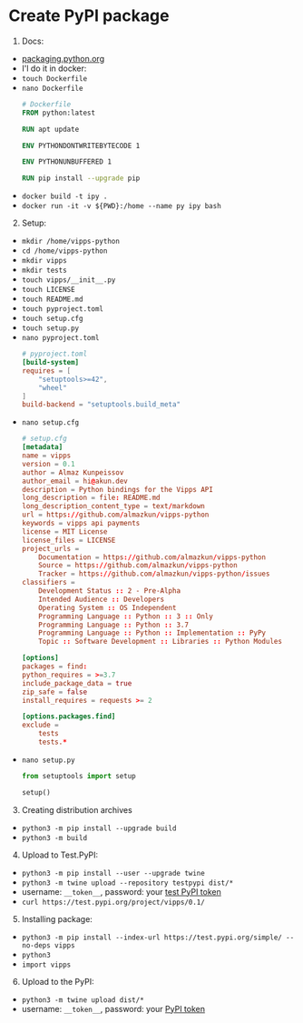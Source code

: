 

# Create PyPI package
1. Docs:
 * [packaging.python.org](https://packaging.python.org/tutorials/packaging-projects/)
 * I'l do it in docker:
 * `touch Dockerfile`
 * `nano Dockerfile`
    ```dockerfile
    # Dockerfile
    FROM python:latest

    RUN apt update

    ENV PYTHONDONTWRITEBYTECODE 1

    ENV PYTHONUNBUFFERED 1

    RUN pip install --upgrade pip    
    ```
 * `docker build -t ipy .`
 * `docker run -it -v ${PWD}:/home --name py ipy bash`

2. Setup:
 * `mkdir /home/vipps-python`
 * `cd /home/vipps-python`
 * `mkdir vipps`
 * `mkdir tests`
 * `touch vipps/__init__.py`
 * `touch LICENSE`
 * `touch README.md`
 * `touch pyproject.toml`
 * `touch setup.cfg`
 * `touch setup.py`
 * `nano pyproject.toml`
    ```toml
    # pyproject.toml
    [build-system]
    requires = [
        "setuptools>=42",
        "wheel"
    ]
    build-backend = "setuptools.build_meta"
    ```
 * `nano setup.cfg`
    ```conf
    # setup.cfg
    [metadata]
    name = vipps
    version = 0.1
    author = Almaz Kunpeissov
    author_email = hi@akun.dev
    description = Python bindings for the Vipps API
    long_description = file: README.md
    long_description_content_type = text/markdown
    url = https://github.com/almazkun/vipps-python
    keywords = vipps api payments
    license = MIT License
    license_files = LICENSE
    project_urls =
        Documentation = https://github.com/almazkun/vipps-python
        Source = https://github.com/almazkun/vipps-python
        Tracker = https://github.com/almazkun/vipps-python/issues
    classifiers =
        Development Status :: 2 - Pre-Alpha
        Intended Audience :: Developers
        Operating System :: OS Independent
        Programming Language :: Python :: 3 :: Only
        Programming Language :: Python :: 3.7
        Programming Language :: Python :: Implementation :: PyPy
        Topic :: Software Development :: Libraries :: Python Modules

    [options]
    packages = find:
    python_requires = >=3.7
    include_package_data = true
    zip_safe = false
    install_requires = requests >= 2

    [options.packages.find]
    exclude =
        tests
        tests.*
    ```
 * `nano setup.py`
    ```py
    from setuptools import setup

    setup()
    ```
3. Creating distribution archives
 * `python3 -m pip install --upgrade build`
 * `python3 -m build`

4. Upload to Test.PyPI:
 * `python3 -m pip install --user --upgrade twine`
 * `python3 -m twine upload --repository testpypi dist/*`
 * username: `__token__`, password: your [test PyPI token](https://test.pypi.org/manage/account/#api-tokens)
 * `curl https://test.pypi.org/project/vipps/0.1/`

5. Installing package:
 * `python3 -m pip install --index-url https://test.pypi.org/simple/ --no-deps vipps`
 * `python3`
 * `import vipps`

6. Upload to the PyPI:
 * `python3 -m twine upload dist/*`
 * username: `__token__`, password: your [PyPI token](https://pypi.org/manage/account/#api-tokens)
